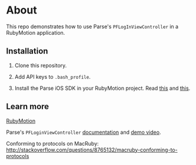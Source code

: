 # About

This repo demonstrates how to use Parse's `PFLogInViewController` in a RubyMotion application.

## Installation

1. Clone this repository.

2. Add API keys to `.bash_profile`.

3. Install the Parse iOS SDK in your RubyMotion project. Read [this](http://www.rubymotion.com/developer-center/guides/project-management/#_using_3rd_party_libraries) and  [this](http://stackoverflow.com/a/10453895/94154).

## Learn more

[RubyMotion](http://rubymotion.com)

Parse's `PFLoginViewController` [documentation](https://parse.com/docs/ios/api/Classes/PFLogInViewController.html) and [demo video](https://parse.com/tutorials/login-and-signup-views).

Conforming to protocols on MacRuby: http://stackoverflow.com/questions/8765132/macruby-conforming-to-protocols